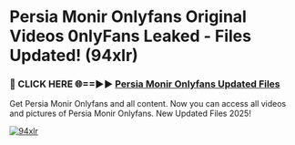 # Persia Monir Onlyfans Original Videos 0nlyFans Leaked - Files Updated! (94xlr)

<h3>🔴 CLICK HERE 🌐==►► <a href="https://tinyurl.com/ehrbuxhb" rel="nofollow">Persia Monir Onlyfans Updated Files</a></h3>

Get Persia Monir Onlyfans and all content. Now you can access all videos and pictures of Persia Monir Onlyfans. New Updated Files 2025!

[![94xlr](https://i.imgur.com/lVYEuWS.gif)](https://tinyurl.com/ehrbuxhb)
